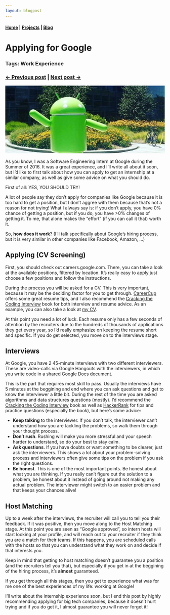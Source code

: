 ```yaml
---
layout: blogpost
---
```


#### [Home](/) | [Projects](/projects) | [Blog](/blog)

# Applying for Google

### Tags: Work Experience
### [<- Previous post](/blog/first-blog-post) | [Next post ->](/blog/my-work-at-google)

![Jellyfish](/assets/images/android.png)

As you know, I was a Software Engineering Intern at Google during the Summer of 2016. It was a great experience, and I’ll write all about it soon, but I’d like to first talk about how you can apply to get an internship at a similar company, as well as give some advice on what you should do.

First of all: YES, YOU SHOULD TRY!

A lot of people say they don’t apply for companies like Google because it is too hard to get a position, but I don’t aggree with them because that’s not a reason for not trying! What I always say is: if you don’t apply, you have 0% chance of getting a position, but if you do, you have >0% changes of getting it. To me, that alone makes the “effort” (if you can call it that) worth it.

So, **how does it work**? (I’ll talk specifically about Google’s hiring process, but it is very similar in other companies like Facebook, Amazon, …)

## Applying (CV Screening)

First, you should check out careers.google.com. There, you can take a look at the available positions, filtered by location. It’s really easy to apply just choose a few positions and follow the instructions.

During the process you will be asked for a CV. This is very important, because it may be the deciding factor for you to get through. [CareerCup](https://www.careercup.com/resume) offers some great resume tips, and I also recommend the [Cracking the Coding Interview](https://www.amazon.com/Cracking-Coding-Interview-Programming-Questions/dp/098478280X) book for both interview and resume advice. As an example, you can also take a look at [my CV](https://drive.google.com/file/d/0BzZZaKNae-1FQWF4UVY1WTM2YmM/view?usp=sharing).

At this point you need a lot of luck. Each resume only has a few seconds of attention by the recruiters due to the hundreds of thousands of applications they get every year, so I’d really emphasize on keeping the resume short and specific. If you do get selected, you move on to the interviews stage.

## Interviews

At Google, you have 2 45-minute interviews with two different interviewers. These are video-calls via Google Hangouts with the interviewers, in which you write code in a shared Google Docs document.

This is the part that requires most skill to pass. Usually the interviews have 5 minutes at the beggining and end where you can ask questions and get to know the interviewer a little bit. During the rest of the time you are asked algorithms and data structures questions (mostly). I’d recommend the [Cracking the Coding Interview](https://www.amazon.com/Cracking-Coding-Interview-Programming-Questions/dp/098478280X) book as well as [HackerRank](https://www.hackerrank.com/) for tips and practice questions (especially the book), but here’s some advice:

* **Keep talking** to the interviewer. If you don’t talk, the interviewer can’t understand how you are tackling the problems, so walk them through your thought process.
* **Don’t rush**. Rushing will make you more stressful and your speech harder to understand, so do your best to stay calm.
* **Ask questions**. If you have doubts or want something to be clearer, just ask the interviewers. This shows a lot about your problem-solving process and interviewers often give some tips on the problem if you ask the right questions.
* **Be honest**. This is one of the most important points. Be honest about what you are thinking. If you really can’t figure out the solution to a problem, be honest about it instead of going around not making any actual problem. The interviewer might switch to an easier problem and that keeps your chances alive!

## Host Matching

Up to a week after the interviews, the recruiter will call you to tell you their feedback. If it was positive, then you move along to the Host Matching stage. At this point you are seen as “Google approved”, so intern hosts will start looking at your profile, and will reach out to your recruiter if they think you are a match for their teams. If this happens, you are scheduled calls with the hosts so that you can understand what they work on and decide if that interests you.

Keep in mind that getting to host matching doesn’t guarantee you a position (and the recruiters tell you that), but especially if you get in at the beggining of the hiring process, it’s **almost** guaranteed.

If you get through all this stages, then you get to experience what was for me one of the best experiences of my life: working at Google!

I’ll write about the internship experience soon, but I end this post by highly recommending applying for big tech companies, because it doesn’t hurt trying and if you do get it, I almost guarantee you will never forget it!